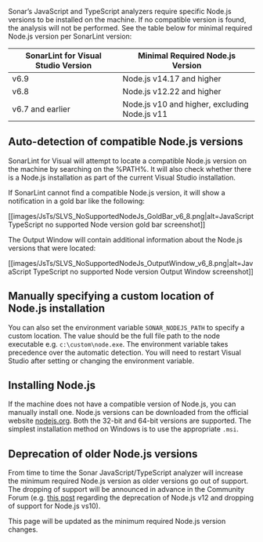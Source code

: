 Sonar’s JavaScript and TypeScript analyzers require specific Node.js versions to be installed on the machine. If no compatible version is found, the analysis will not be performed. See the table below for minimal required Node.js version per SonarLint version:

| SonarLint for Visual Studio Version | Minimal Required Node.js Version |
|-|-|
| v6.9 | Node.js v14.17 and higher |
| v6.8 | Node.js v12.22 and higher |
| v6.7 and earlier | Node.js v10 and higher, excluding Node.js v11 |

## Auto-detection of compatible Node.js versions
SonarLint for Visual will attempt to locate a compatible Node.js version on the machine by searching on the %PATH%.
It will also check whether there is a Node.js installation as part of the current Visual Studio installation.

If SonarLint cannot find a compatible Node.js version, it will show a notification in a gold bar like the following:

[[images/JsTs/SLVS_NoSupportedNodeJs_GoldBar_v6_8.png|alt=JavaScript TypeScript no supported Node version gold bar screenshot]]

The Output Window will contain additional information about the Node.js versions that were located:

[[images/JsTs/SLVS_NoSupportedNodeJs_OutputWindow_v6_8.png|alt=JavaScript TypeScript no supported Node version Output Window screenshot]]

## Manually specifying a custom location of Node.js installation
You can also set the environment variable `SONAR_NODEJS_PATH` to specify a custom location. The value should be the full file path to the node executable  e.g. `c:\custom\node.exe`.
The environment variable takes precedence over the automatic detection. You will need to restart Visual Studio after setting or changing the environment variable.

## Installing Node.js
If the machine does not have a compatible version of Node.js, you can manually install one.
Node.js versions can be downloaded from the official website [nodejs.org](https://nodejs.org/en/download/).
Both the 32-bit and 64-bit versions are supported.
The simplest installation method on Windows is to use the appropriate `.msi`.

## Deprecation of older Node.js versions
From time to time the Sonar JavaScript/TypeScript analyzer will increase the minimum required Node.js version as older versions go out of support.
The dropping of support will be announced in advance in the Community Forum (e.g. [this post](https://community.sonarsource.com/t/drop-of-node-js-10-support-and-deprecation-of-node-js-12-support/59590) regarding the deprecation of Node.js v12 and dropping of support for Node.js vs10).

This page will be updated as the minimum required Node.js version changes.